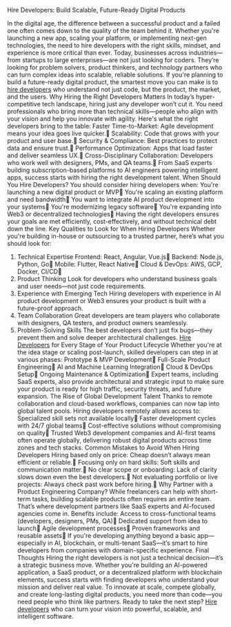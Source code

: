 Hire Developers: Build Scalable, Future-Ready Digital Products

In the digital age, the difference between a successful product and a failed one often comes down to the quality of the team behind it. Whether you're launching a new app, scaling your platform, or implementing next-gen technologies, the need to hire developers with the right skills, mindset, and experience is more critical than ever.
Today, businesses across industries—from startups to large enterprises—are not just looking for coders. They’re looking for problem solvers, product thinkers, and technology partners who can turn complex ideas into scalable, reliable solutions.
If you're planning to build a future-ready digital product, the smartest move you can make is to [hire developers](https://ioweb3.io/) who understand not just code, but the product, the market, and the users.
Why Hiring the Right Developers Matters
In today’s hyper-competitive tech landscape, hiring just any developer won’t cut it. You need professionals who bring more than technical skills—people who align with your vision and help you innovate with agility.
Here's what the right developers bring to the table:
Faster Time-to-Market: Agile development means your idea goes live quicker.
Scalability: Code that grows with your product and user base.
Security & Compliance: Best practices to protect data and ensure trust.
Performance Optimization: Apps that load faster and deliver seamless UX.
Cross-Disciplinary Collaboration: Developers who work well with designers, PMs, and QA teams.
From SaaS experts building subscription-based platforms to AI engineers powering intelligent apps, success starts with hiring the right development talent.
When Should You Hire Developers?
You should consider hiring developers when:
You're launching a new digital product or MVP
You're scaling an existing platform and need bandwidth
You want to integrate AI product development into your systems
You're modernizing legacy software
You're expanding into Web3 or decentralized technologies
Having the right developers ensures your goals are met efficiently, cost-effectively, and without technical debt down the line.
Key Qualities to Look for When Hiring Developers
Whether you're building in-house or outsourcing to a trusted partner, here’s what you should look for:
1. Technical Expertise
Frontend: React, Angular, Vue.js
Backend: Node.js, Python, Go
Mobile: Flutter, React Native
Cloud & DevOps: AWS, GCP, Docker, CI/CD
2. Product Thinking
Look for developers who understand business goals and user needs—not just code requirements.
3. Experience with Emerging Tech
Hiring developers with experience in AI product development or Web3 ensures your product is built with a future-proof approach.
4. Team Collaboration
Great developers are team players who collaborate with designers, QA testers, and product owners seamlessly.
5. Problem-Solving Skills
The best developers don’t just fix bugs—they prevent them and solve deeper architectural challenges.
[Hire Developers](https://ioweb3.io/) for Every Stage of Your Product Lifecycle
Whether you're at the idea stage or scaling post-launch, skilled developers can step in at various phases:
Prototype & MVP Development
Full-Scale Product Engineering
AI and Machine Learning Integration
Cloud & DevOps Setup
Ongoing Maintenance & Optimization
Expert teams, including SaaS experts, also provide architectural and strategic input to make sure your product is ready for high traffic, security threats, and future expansion.
The Rise of Global Development Talent
Thanks to remote collaboration and cloud-based workflows, companies can now tap into global talent pools. Hiring developers remotely allows access to:
Specialized skill sets not available locally
Faster development cycles with 24/7 global teams
Cost-effective solutions without compromising on quality
Trusted Web3 development companies and AI-first teams often operate globally, delivering robust digital products across time zones and tech stacks.
Common Mistakes to Avoid When Hiring Developers
Hiring based only on price: Cheap doesn’t always mean efficient or reliable.
Focusing only on hard skills: Soft skills and communication matter.
No clear scope or onboarding: Lack of clarity slows down even the best developers.
Not evaluating portfolio or live projects: Always check past work before hiring.
Why Partner with a Product Engineering Company?
While freelancers can help with short-term tasks, building scalable products often requires an entire team. That’s where development partners like SaaS experts and AI-focused agencies come in.
Benefits include:
Access to cross-functional teams (developers, designers, PMs, QA)
Dedicated support from idea to launch
Agile development processes
Proven frameworks and reusable assets
If you're developing anything beyond a basic app—especially in AI, blockchain, or multi-tenant SaaS—it’s smart to hire developers from companies with domain-specific experience.
Final Thoughts
Hiring the right developers is not just a technical decision—it’s a strategic business move. Whether you're building an AI-powered application, a SaaS product, or a decentralized platform with blockchain elements, success starts with finding developers who understand your mission and deliver real value.
To innovate at scale, compete globally, and create long-lasting digital products, you need more than code—you need people who think like partners.
Ready to take the next step? [Hire developers](https://ioweb3.io/) who can turn your vision into powerful, scalable, and intelligent software.
